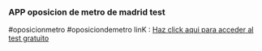 
<h3>APP oposicion de metro de madrid test  </h3>

#oposicionmetro #oposiciondemetro
linK : <a href="https://alexisvennegas.github.io/App-oposicion-de-madrid-/" alt="link"> Haz click aqui para acceder al test gratuito
